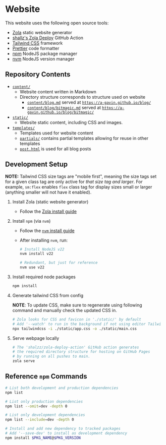 # Website

This website uses the following open source tools:

- [Zola](https://www.getzola.org/) static website generator
- [shallz's Zola Deploy](https://github.com/shalzz/zola-deploy-action) GitHub Action
- [Tailwind CSS](https://tailwindcss.com/) framework
- [Prettier](https://prettier.io/) code formatter
- [npm](https://www.npmjs.com/) NodeJS package manager
- [nvm](https://github.com/nvm-sh/nvm/blob/master/README.md) NodeJS version manager

## Repository Contents

- [`content/`](./content/)
  - Website content written in Markdown
  - Directory structure corresponds to structure used on website
    - [`content/blog.md`](./content/blog.md) served at [`https://a-gavin.github.io/blog/`](https://a-gavin.github.io/blog/)
    - [`content/blog/bitmagic.md`](./content/blog/bitmagic.md) served at [`https://a-gavin.github.io/blog/bitmagic/`](https://a-gavin.github.io/blog/bitmagic/)
- [`static/`](./static/)
  - Website static content, including CSS and images.
- [`templates/`](./templates/)
  - Templates used for website content
  - [`partials/`](./templates/partials/) contains partial templates allowing for reuse in other templates
  - [`post.html`](./templates/post.html) is used for all blog posts

## Development Setup

**NOTE:** Tailwind CSS size tags are "mobile first", meaning the size tags set for
a given class tag are only active for _that size tag and larger_. For example,
`sm:flex` enables `flex` class tag for display sizes small or larger (anything smaller
will not have it enabled).

1. Install Zola (static website generator)
   - Follow the [Zola install guide](https://www.getzola.org/documentation/getting-started/installation/)
2. Install `npm` (via `nvm`)

   - Follow the [`nvm` install guide](https://github.com/nvm-sh/nvm?tab=readme-ov-file#installing-and-updating)
   - After installing `nvm`, run:

     ```Bash
     # Install NodeJS v22
     nvm install v22

     # Redundant, but just for reference
     nvm use v22
     ```

3. Install required node packages

   ```Bash
   npm install
   ```

4. Generate tailwind CSS from config

   **NOTE**: To update CSS, make sure to regenerate using following command and manually check the updated CSS in.

   ```Bash
   # Zola looks for CSS and favicon in './static/' by default
   # Add '--watch' to run in the background if not using editor Tailwind plugins
   npx tailwindcss -i ./static/app.css -o ./static/main.css
   ```

5. Serve webpage locally
   ```Bash
   # The 'shalzz/zola-deploy-action' GitHub action generates
   # the required directory structure for hosting on GitHub Pages
   # by running on all pushes to main.
   zola serve
   ```

## Reference `npm` Commands

```Bash
# List both development and production dependencies
npm list

# List only production dependencies
npm list --omit=dev -depth 0

# List only development dependencies
npm list --include=dev -depth 0

# Install and add new dependency to tracked packages
# Add '--save-dev' to install as development dependency
npm install $PKG_NAME@$PKG_VERSION
```

